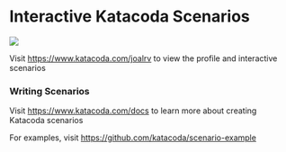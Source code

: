 # Interactive Katacoda Scenarios

[![](http://shields.katacoda.com/katacoda/joalrv/count.svg)](https://www.katacoda.com/joalrv "Get your profile on Katacoda.com")

Visit https://www.katacoda.com/joalrv to view the profile and interactive scenarios

### Writing Scenarios
Visit https://www.katacoda.com/docs to learn more about creating Katacoda scenarios

For examples, visit https://github.com/katacoda/scenario-example
